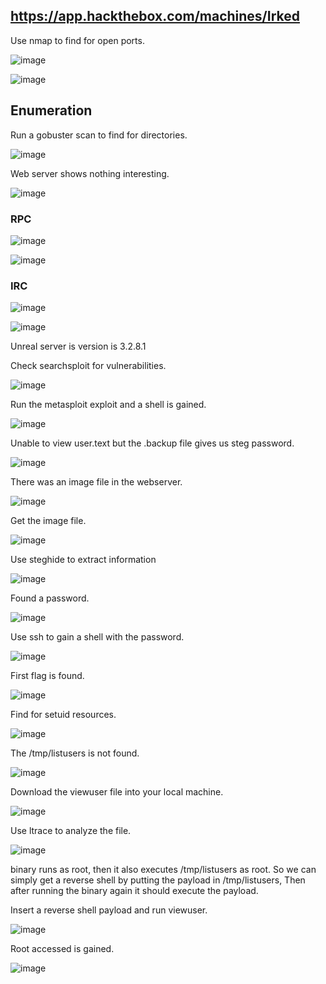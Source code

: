 ## https://app.hackthebox.com/machines/Irked

Use nmap to find for open ports.

![image](https://user-images.githubusercontent.com/93418272/183801538-92c4e9c5-fc93-4c71-a410-e0e288ee3692.png)

![image](https://user-images.githubusercontent.com/93418272/183801553-074e2518-82ce-4e19-8429-0dfd39d6b9d7.png)


## Enumeration

Run a gobuster scan to find for directories. 

![image](https://user-images.githubusercontent.com/93418272/183801596-468cbf39-89b2-47c5-8f7d-b348f3e1e99d.png)


Web server shows nothing interesting.

![image](https://user-images.githubusercontent.com/93418272/183801610-730e4bdc-1d1c-4da9-8535-f3766718eb15.png)


### RPC

![image](https://user-images.githubusercontent.com/93418272/183801635-39d5f2b3-5a03-4028-9d7d-f863670292a6.png)

![image](https://user-images.githubusercontent.com/93418272/183801644-e0bc4e71-4ccd-405f-94cc-a0a3b28cf3b6.png)


### IRC

![image](https://user-images.githubusercontent.com/93418272/183801671-fc695db2-b902-464a-8bbc-b6aec1a4e31b.png)

![image](https://user-images.githubusercontent.com/93418272/183801680-f97ca2e2-c2d7-425b-908e-82c0f36b6966.png)

Unreal server is version is 3.2.8.1  

Check searchsploit for vulnerabilities.

![image](https://user-images.githubusercontent.com/93418272/183801739-3af6e878-218f-4294-aae9-9b468a36bd9f.png)


Run the metasploit exploit and a shell is gained.

![image](https://user-images.githubusercontent.com/93418272/183801750-42b9ef71-b674-48c8-b82e-243ce9cf24cc.png)

Unable to view user.text but the .backup file gives us steg password.

![image](https://user-images.githubusercontent.com/93418272/183801767-ef5f9712-7059-4a6b-8f8a-004e5a25f944.png)

There was an image file in the webserver.

![image](https://user-images.githubusercontent.com/93418272/183801795-9ad2bcdc-2b12-4384-9d32-d70b67c0c192.png)

Get the image file.

![image](https://user-images.githubusercontent.com/93418272/183801820-abc6684c-1bfd-4f54-9d38-04017c6c6e8a.png)

Use steghide to extract information

![image](https://user-images.githubusercontent.com/93418272/183801839-6f4ab843-ca3e-463f-9b2e-c93618640155.png)

Found a password.

![image](https://user-images.githubusercontent.com/93418272/183801854-4f88dce5-be9a-4040-ab2e-5de4be0fe1a0.png)

Use ssh to gain a shell with the password.

![image](https://user-images.githubusercontent.com/93418272/183801873-4591e45f-5ea1-430f-ab9e-f02f5a8722d5.png)


First flag is found.

![image](https://user-images.githubusercontent.com/93418272/183801886-08b9efba-7026-4cf4-af89-a0a29cd7db22.png)


Find for setuid resources.

![image](https://user-images.githubusercontent.com/93418272/183801896-df8f58a8-018c-4325-b05c-69419323761d.png)


The /tmp/listusers is not found.

![image](https://user-images.githubusercontent.com/93418272/183801917-8359beda-2565-48a9-8c48-839c4bfe69b6.png)


Download the viewuser file into your local machine.

![image](https://user-images.githubusercontent.com/93418272/183801932-38bb0d97-9be6-4405-ac5c-bedbfb616c72.png)


Use ltrace to analyze the file.

![image](https://user-images.githubusercontent.com/93418272/183801941-bf267c40-ed9f-4a43-bf06-c169ef7097df.png)


binary runs as root, then it also executes /tmp/listusers as root. So we can simply get a reverse shell by putting the payload in /tmp/listusers, Then after running the binary again it should execute the payload.

Insert a reverse shell payload and run viewuser.

![image](https://user-images.githubusercontent.com/93418272/183801963-c087acda-1c1f-4c7a-a287-45e1000d5fea.png)


Root accessed is gained.

![image](https://user-images.githubusercontent.com/93418272/183801979-6db965e6-99a1-4b50-a6d1-a31c679e6634.png)
